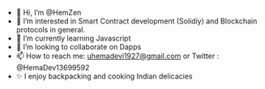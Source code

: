 - 👋 Hi, I’m @HemZen
- 👀 I’m interested in Smart Contract development (Solidiy) and Blockchain protocols in general.
- 🌱 I’m currently learning Javascript
- 💞️ I’m looking to collaborate on Dapps
- 📫 How to reach me: uhemadevi1927@gmail.com or Twitter : @HemaDev13699592
- ✨ I enjoy backpacking and cooking Indian delicacies
